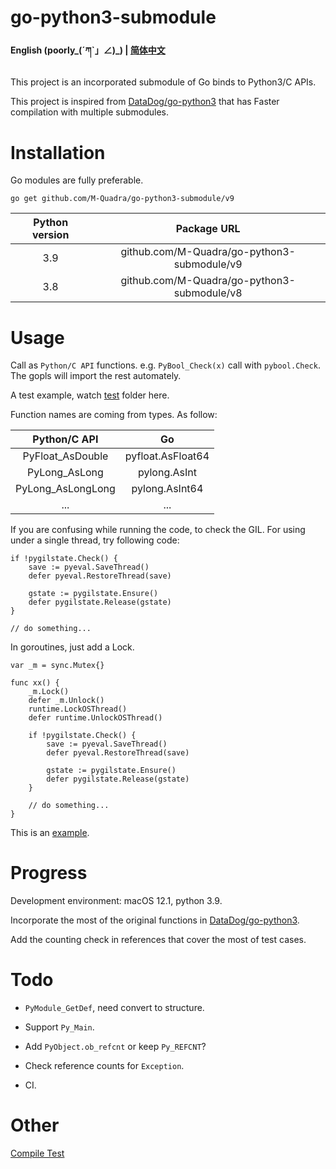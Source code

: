 # go-python3-submodule

#### English (poorly_(ˊཀˋ」∠)_) | [简体中文](./README_zh-cn.md)

This project is an incorporated submodule of Go binds to Python3/C APIs. 

This project is inspired from [DataDog/go-python3](https://github.com/DataDog/go-python3) that has Faster compilation with multiple submodules.

# Installation

Go modules are fully preferable.

```
go get github.com/M-Quadra/go-python3-submodule/v9
```

Python version | Package URL
:---:|:---:
3.9 | github.com/M-Quadra/go-python3-submodule/v9
3.8 | github.com/M-Quadra/go-python3-submodule/v8

# Usage

Call as `Python/C API` functions. e.g. `PyBool_Check(x)` call with `pybool.Check`. The gopls will import the rest automately.

A test example, watch [test](./test) folder here.

Function names are coming from types. As follow:

Python/C API | Go
:---:|:---:
PyFloat_AsDouble | pyfloat.AsFloat64
PyLong_AsLong | pylong.AsInt
PyLong_AsLongLong | pylong.AsInt64
... | ...

If you are confusing while running the code, to check the GIL. For using under a single thread, try following code:

```
if !pygilstate.Check() {
	save := pyeval.SaveThread()
	defer pyeval.RestoreThread(save)

	gstate := pygilstate.Ensure()
	defer pygilstate.Release(gstate)
}

// do something...
```

In goroutines, just add a Lock.

```
var _m = sync.Mutex{}

func xx() {
	_m.Lock()
	defer _m.Unlock()
	runtime.LockOSThread()
	defer runtime.UnlockOSThread()

	if !pygilstate.Check() {
		save := pyeval.SaveThread()
		defer pyeval.RestoreThread(save)

		gstate := pygilstate.Ensure()
		defer pygilstate.Release(gstate)
	}

	// do something...
}
```

This is an [example](./test/benchmark/curvefit_test.go).

# Progress

Development environment: macOS 12.1, python 3.9.

Incorporate the most of the original functions in [DataDog/go-python3](https://github.com/DataDog/go-python3).

Add the counting check in references that cover the most of test cases.

# Todo

- `PyModule_GetDef`, need convert to structure.

- Support `Py_Main`.

- Add `PyObject.ob_refcnt` or keep `Py_REFCNT`?

- Check reference counts for `Exception`.

- CI.

# Other

[Compile Test](https://github.com/M-Quadra/go-python3-submodule/wiki/Compile-Test)
